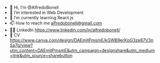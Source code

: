 - 👋 Hi, I’m @AlfredoBonell
- 👀 I’m interested in Web Development
- 🌱 I’m currently learning React.js
- 📫 How to reach me alfredobonell@gmail.com
- 👨‍💻 LinkedIn https://www.linkedin.com/in/alfredobonell/
- 🤠 CV https://www.canva.com/design/DAEmjtPmsmE/kGWB9erKpG3ze87V3nSa7g/view?utm_content=DAEmjtPmsmE&utm_campaign=designshare&utm_medium=link&utm_source=sharebutton


<!---
AlfredoBonell/AlfredoBonell is a ✨ special ✨ repository because its `README.md` (this file) appears on your GitHub profile.
You can click the Preview link to take a look at your changes.
--->
